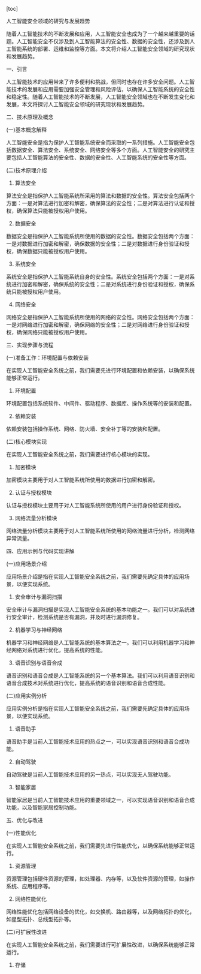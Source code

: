 
[toc]                    
                
                
人工智能安全领域的研究与发展趋势

随着人工智能技术的不断发展和应用，人工智能安全也成为了一个越来越重要的话题。人工智能安全不仅涉及到人工智能算法的安全性、数据的安全性，还涉及到人工智能系统的部署、运维和监控等方面。本文将介绍人工智能安全领域的研究现状和发展趋势。

一、引言

人工智能技术的应用带来了许多便利和挑战，但同时也存在许多安全问题。人工智能技术的发展和应用需要加强安全管理和风险评估，以确保人工智能系统的安全性和稳定性。随着人工智能技术的不断发展，人工智能安全领域也在不断发生变化和发展，本文将探讨人工智能安全领域的研究现状和发展趋势。

二、技术原理及概念

(一)基本概念解释

人工智能安全是指为保护人工智能系统安全而采取的一系列措施。人工智能安全包括数据安全、算法安全、系统安全、网络安全等多个方面。人工智能安全的研究主要包括人工智能算法的安全性、数据的安全性、人工智能系统的安全性等方面。

(二)技术原理介绍

1. 算法安全

算法安全是指保护人工智能系统所采用的算法和数据的安全性。算法安全包括两个方面：一是对算法进行加密和解密，确保算法的安全性；二是对算法进行认证和授权，确保算法只能被授权用户使用。

2. 数据安全

数据安全是指保护人工智能系统所使用的数据的安全性。数据安全包括两个方面：一是对数据进行加密和解密，确保数据的安全性；二是对数据进行身份验证和授权，确保数据只能被授权用户使用。

3. 系统安全

系统安全是指保护人工智能系统自身的安全性。系统安全包括两个方面：一是对系统进行加密和解密，确保系统的安全性；二是对系统进行身份验证和授权，确保系统只能被授权用户使用。

4. 网络安全

网络安全是指保护人工智能系统所使用的网络的安全性。网络安全包括两个方面：一是对网络进行加密和解密，确保网络的安全性；二是对网络进行身份验证和授权，确保网络只能被授权用户使用。

三、实现步骤与流程

(一)准备工作：环境配置与依赖安装

在实现人工智能安全系统之前，我们需要先进行环境配置和依赖安装，以确保系统能够正常运行。

1. 环境配置

环境配置包括系统软件、中间件、驱动程序、数据库、操作系统等的安装和配置。

2. 依赖安装

依赖安装包括操作系统、网络、防火墙、安全补丁等的安装和配置。

(二)核心模块实现

在实现人工智能安全系统之前，我们需要进行核心模块的实现。

1. 加密模块

加密模块主要用于对人工智能系统所使用的数据进行加密和解密。

2. 认证与授权模块

认证与授权模块主要用于对人工智能系统所使用的用户进行身份验证和授权。

3. 网络流量分析模块

网络流量分析模块主要用于对人工智能系统所使用的网络流量进行分析，检测网络异常流量。

四、应用示例与代码实现讲解

(一)应用场景介绍

应用场景介绍是指在实现人工智能安全系统之前，我们需要先确定具体的应用场景，以便实现系统。

1. 安全审计与漏洞扫描

安全审计与漏洞扫描是实现人工智能安全系统的基本功能之一。我们可以对系统进行安全审计，检测系统是否有漏洞，并及时进行漏洞修复。

2. 机器学习与神经网络

机器学习和神经网络是人工智能系统的基本算法之一。我们可以利用机器学习和神经网络对系统进行优化，提高系统的性能。

3. 语音识别与语音合成

语音识别和语音合成是人工智能系统的另一个基本算法。我们可以利用语音识别和语音合成技术对系统进行优化，提高系统的语音识别和语音合成性能。

(二)应用实例分析

应用实例分析是指在实现人工智能安全系统之前，我们需要先确定具体的应用场景，以便实现系统。

1. 语音助手

语音助手是当前人工智能技术应用的热点之一，可以实现语音识别和语音合成功能。

2. 自动驾驶

自动驾驶是当前人工智能技术应用的另一热点，可以实现无人驾驶功能。

3. 智能家居

智能家居是当前人工智能技术应用的重要领域之一，可以实现语音识别和语音合成功能，以及智能家居控制功能。

五、优化与改进

(一)性能优化

在实现人工智能安全系统之前，我们需要先进行性能优化，以确保系统能够正常运行。

1. 资源管理

资源管理包括硬件资源的管理，如处理器、内存等，以及软件资源的管理，如操作系统、应用程序等。

2. 网络性能优化

网络性能优化包括网络设备的优化，如交换机、路由器等，以及网络拓扑的优化，如星型拓扑、总线型拓扑等。

(二)可扩展性改进

在实现人工智能安全系统之前，我们需要进行可扩展性改进，以确保系统能够正常运行。

1. 存储

